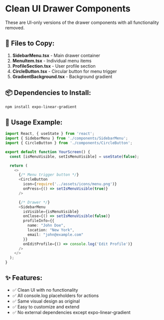 # Clean UI Drawer Components

These are UI-only versions of the drawer components with all functionality removed.

## 📁 Files to Copy:

1. **SidebarMenu.tsx** - Main drawer container
2. **MenuItem.tsx** - Individual menu items
3. **ProfileSection.tsx** - User profile section
4. **CircleButton.tsx** - Circular button for menu trigger
5. **GradientBackground.tsx** - Background gradient

## 📦 Dependencies to Install:

```bash
npm install expo-linear-gradient
```

## 🎯 Usage Example:

```typescript
import React, { useState } from 'react';
import { SidebarMenu } from './components/SidebarMenu';
import { CircleButton } from './components/CircleButton';

export default function YourScreen() {
  const [isMenuVisible, setIsMenuVisible] = useState(false);

  return (
    <>
      {/* Menu trigger button */}
      <CircleButton
        icon={require('../assets/icons/menu.png')}
        onPress={() => setIsMenuVisible(true)}
      />

      {/* Drawer */}
      <SidebarMenu
        isVisible={isMenuVisible}
        onClose={() => setIsMenuVisible(false)}
        profileInfo={{
          name: "John Doe",
          location: "New York",
          email: "john@example.com"
        }}
        onEditProfile={() => console.log('Edit Profile')}
      />
    </>
  );
}
```

## ✨ Features:

- ✅ Clean UI with no functionality
- ✅ All console.log placeholders for actions
- ✅ Same visual design as original
- ✅ Easy to customize and extend
- ✅ No external dependencies except expo-linear-gradient
